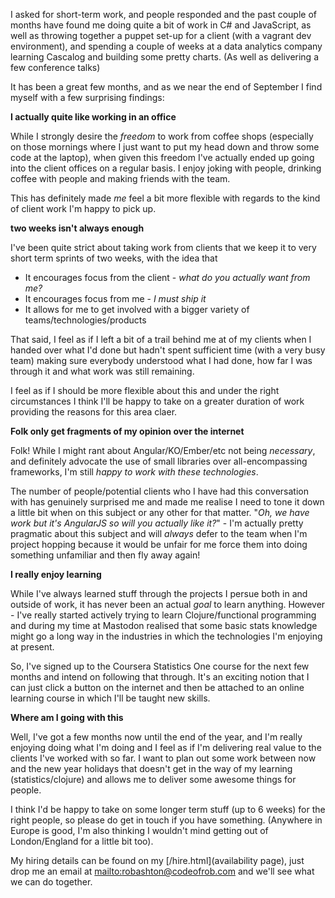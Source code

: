I asked for short-term work, and people responded and the past couple of months have found me doing quite a bit of work in C# and JavaScript, as well as throwing together a puppet set-up for a client (with a vagrant dev environment), and spending a couple of weeks at a data analytics company learning Cascalog and building some pretty charts. (As well as delivering a few conference talks)

It has been a great few months, and as we near the end of September I find myself with a few surprising findings:

**I actually quite like working in an office**

While I strongly desire the *freedom* to work from coffee shops (especially on those mornings where I just want to put my head down and throw some code at the laptop), when given this freedom I've actually ended up going into the client offices on a regular basis. I enjoy joking with people, drinking coffee with people and making friends with the team.

This has definitely made *me* feel a bit more flexible with regards to the kind of client work I'm happy to pick up.

**two weeks isn't always enough**

I've been quite strict about taking work from clients that we keep it to very short term sprints of two weeks, with the idea that

- It encourages focus from the client - *what do you actually want from me?*
- It encourages focus from me - *I must ship it*
- It allows for me to get involved with a bigger variety of teams/technologies/products

That said, I feel as if I left a bit of a trail behind me at of my clients when I handed over what I'd done but hadn't spent sufficient time (with a very busy team) making sure everybody understood what I had done, how far I was through it and what work was still remaining.

I feel as if I should be more flexible about this and under the right circumstances I think I'll be happy to take on a greater duration of work providing the reasons for this area claer.

**Folk only get fragments of my opinion over the internet**

Folk! While I might rant about Angular/KO/Ember/etc not being *necessary*, and definitely advocate the use of small libraries over all-encompassing frameworks, I'm still *happy to work with these technologies*.

The number of people/potential clients who I have had this conversation with has genuinely surprised me and made me realise I need to tone it down a little bit when on this subject or any other for that matter. "*Oh, we have work but it's AngularJS so will you actually like it?*" - I'm actually pretty pragmatic about this subject and will *always* defer to the team when I'm project hopping because it would be unfair for me force them into doing something unfamiliar and then fly away again!

**I really enjoy learning**

While I've always learned stuff through the projects I persue both in and outside of work, it has never been an actual *goal* to learn anything. However - I've really started actively trying to learn Clojure/functional programming and during my time at Mastodon realised that some basic stats knowledge might go a long way in the industries in which the technologies I'm enjoying at present.

So, I've signed up to the Coursera Statistics One course for the next few months and intend on following that through. It's an exciting notion that I can just click a button on the internet and then be attached to an online learning course in which I'll be taught new skills.


**Where am I going with this**

Well, I've got a few months now until the end of the year, and I'm really enjoying doing what I'm doing and I feel as if I'm delivering real value to the clients I've worked with so far. I want to plan out some work between now and the new year holidays that doesn't get in the way of my learning (statistics/clojure) and allows me to deliver some awesome things for people.

I think I'd be happy to take on some longer term stuff (up to 6 weeks) for the right people, so please do get in touch if you have something. (Anywhere in Europe is good, I'm also thinking I wouldn't mind getting out of London/England for a little bit too).

My hiring details can be found on my [/hire.html](availability page), just drop me an email at [mailto:robashton@codeofrob.com](robashton@codeofrob.com) and we'll see what we can do together.

